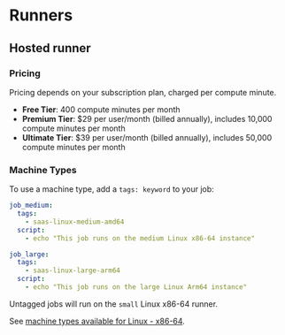 # Runners

## Hosted runner

### Pricing

Pricing depends on your subscription plan, charged per compute minute. 

- **Free Tier**: 400 compute minutes per month
- **Premium Tier**: $29 per user/month (billed annually), includes 10,000 compute minutes per month
- **Ultimate Tier**: $39 per user/month (billed annually), includes 50,000 compute minutes per month


### Machine Types

To use a machine type, add a `tags: keyword` to your job:
```yml
job_medium:
  tags:
    - saas-linux-medium-amd64
  script:
    - echo "This job runs on the medium Linux x86-64 instance"

job_large:
  tags:
    - saas-linux-large-arm64
  script:
    - echo "This job runs on the large Linux Arm64 instance"
```

Untagged jobs will run on the `small` Linux x86-64 runner.

See [machine types available for Linux - x86-64](https://docs.gitlab.com/ee/ci/runners/hosted_runners/linux.html#machine-types-available-for-linux---x86-64).
